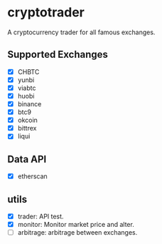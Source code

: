 # cryptotrader

A cryptocurrency trader for all famous exchanges.

## Supported Exchanges
- [x] CHBTC
- [x] yunbi
- [x] viabtc
- [x] huobi
- [x] binance
- [x] btc9
- [x] okcoin
- [x] bittrex
- [x] liqui

## Data API
- [x] etherscan

## utils
- [x] trader: API test.
- [x] monitor: Monitor market price and alter.
- [ ] arbitrage: arbitrage between exchanges.

